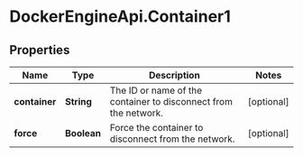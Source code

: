 # DockerEngineApi.Container1

## Properties
Name | Type | Description | Notes
------------ | ------------- | ------------- | -------------
**container** | **String** | The ID or name of the container to disconnect from the network.  | [optional] 
**force** | **Boolean** | Force the container to disconnect from the network.  | [optional] 


